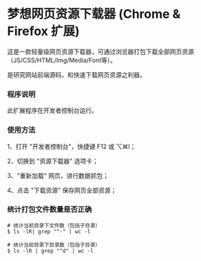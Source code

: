 # 梦想网页资源下载器 (Chrome & Firefox 扩展)
这是一款轻量级网页资源下载器，可通过浏览器打包下载全部网页资源（JS/CSS/HTML/Img/Media/Font等）。

是研究网站前端源码，和快速下载网页资源之利器。

### 程序说明
此扩展程序在开发者控制台运行。

### 使用方法
1、打开 "开发者控制台"，快捷键 F12 或 ⌥⌘I；

2、切换到 "资源下载器" 选项卡；

3、"重新加载" 网页，进行数据抓包；

4、点击 "下载资源" 保存网页全部资源；

### 统计打包文件数量是否正确
```shell script
# 统计当前目录下文件数（包括子目录）
$ ls -lR| grep "^-" | wc -l

# 统计当前目录下目录数（包括子目录）
$ ls -lR | grep "^d" | wc -l
```
